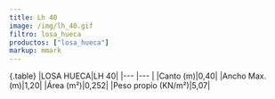 ```yaml
---
title: Lh 40
image: /img/lh_40.gif
filtro: losa_hueca
productos: ["losa_hueca"]
markup: mmark
---
```

{.table}
|LOSA HUECA|LH 40|
|--- |--- |
|Canto (m)|0,40|
|Ancho Max. (m)|1,20|
|Área (m²)|0,252|
|Peso propio (KN/m²)|5,07|
